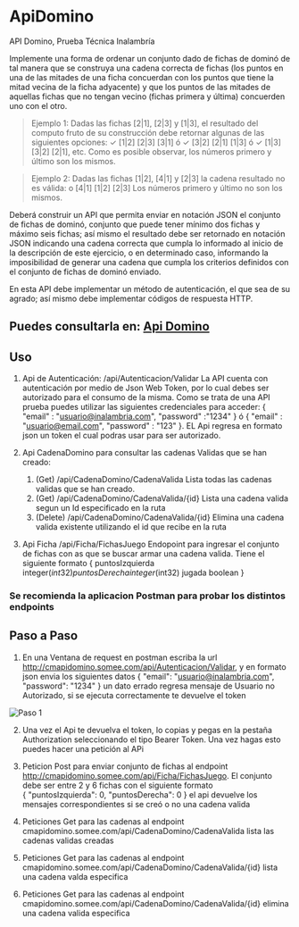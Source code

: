 # ApiDomino
API Domino, Prueba Técnica Inalambría

Implemente una forma de ordenar un conjunto dado de fichas de dominó de tal manera que se 
construya una cadena correcta de fichas (los puntos en una de las mitades de una ficha concuerdan con 
los puntos que tiene la mitad vecina de la ficha adyacente) y que los puntos de las mitades de aquellas
fichas que no tengan vecino (fichas primera y última) concuerden uno con el otro.

>Ejemplo 1:
Dadas las fichas [2|1], [2|3] y [1|3], el resultado del computo fruto de su construcción debe retornar 
algunas de las siguientes opciones:
✓ [1|2] [2|3] [3|1] ó
✓ [3|2] [2|1] [1|3] ó
✓ [1|3] [3|2] [2|1], etc.
Como es posible observar, los números primero y último son los mismos.

>Ejemplo 2:
Dadas las fichas [1|2], [4|1] y [2|3] la cadena resultado no es válida:
o [4|1] [1|2] [2|3]
Los números primero y último no son los mismos.

Deberá construir un API que permita enviar en notación JSON el conjunto de fichas de dominó, conjunto 
que puede tener mínimo dos fichas y máximo seis fichas; así mismo el resultado debe ser retornado en 
notación JSON indicando una cadena correcta que cumpla lo informado al inicio de la descripción de
este ejercicio, o en determinado caso, informando la imposibilidad de generar una cadena que cumpla 
los criterios definidos con el conjunto de fichas de dominó enviado.

En esta API debe implementar un método de autenticación, el que sea de su agrado; así mismo debe 
implementar códigos de respuesta HTTP.

## Puedes consultarla en: [Api Domino](http://cmapidomino.somee.com/swagger/index.html)

## Uso

1. Api de Autenticación: 
/api/Autenticacion/Validar La API cuenta con autenticación por medio de Json Web Token, por lo cual debes ser autorizado para el consumo de la misma. Como se trata de una API prueba puedes utilizar las siguientes credenciales para acceder: { "email" : "usuario@inalambria.com", "password" :"1234" } ó { "email" : "usuario@email.com", "password" : "123" }. EL Api regresa en formato json un token el cual podras usar para ser autorizado. 

2. Api CadenaDomino para consultar las cadenas Validas que se han creado: 
    1. (Get) /api/CadenaDomino/CadenaValida Lista todas las cadenas validas que se han creado.
    2. (Get) /api/CadenaDomino/CadenaValida/{id} Lista una cadena valida segun un Id especificado en la ruta 
    3. (Delete) /api/CadenaDomino/CadenaValida/{id} Elimina una cadena valida existente utilizando el id que recibe en la ruta
  
3. Api Ficha 
/api/Ficha/FichasJuego Endopoint para ingresar el conjunto de fichas con as que se buscar armar una cadena valida. Tiene el siguiente formato
{
  puntosIzquierda	integer($int32)
  puntosDerecha	integer($int32)
  jugada	boolean
}

### Se recomienda la aplicacion Postman para probar los distintos endpoints

## Paso a Paso

1. En una Ventana de request en postman escriba la url http://cmapidomino.somee.com/api/Autenticacion/Validar, y en formato json envia los siguientes datos
{
  "email": "usuario@inalambria.com",
  "password": "1234"
}
un dato errado regresa mensaje de Usuario no Autorizado, si se ejecuta correctamente te devuelve el token 

  
  ![Paso 1](https://www.dropbox.com/s/ahcep6zreqx80s9/paso1.png?dl=0)
  
2. Una vez el Api te devuelva el token, lo copias y pegas en la pestaña Authorization seleccionando el tipo Bearer Token. Una vez hagas esto puedes hacer una petición al APi

3. Peticion Post para enviar conjunto de fichas al endpoint http://cmapidomino.somee.com/api/Ficha/FichasJuego. El conjunto debe ser entre 2 y 6 fichas con el siguiente formato  
{
    "puntosIzquierda": 0,
    "puntosDerecha": 0
 }
 el api devuelve los mensajes correspondientes si se creó o no una cadena valida
 
 4. Peticiones Get para las cadenas al endpoint cmapidomino.somee.com/api/CadenaDomino/CadenaValida lista las cadenas validas creadas
 5. Peticiones Get para las cadenas al endpoint cmapidomino.somee.com/api/CadenaDomino/CadenaValida/{id} lista una cadena valda especifica
 6. Peticiones Get para las cadenas al endpoint cmapidomino.somee.com/api/CadenaDomino/CadenaValida/{id} elimina una cadena valida especifica

